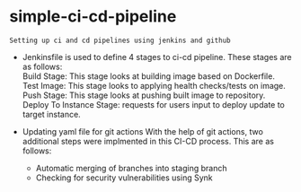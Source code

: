 # simple-ci-cd-pipeline
    Setting up ci and cd pipelines using jenkins and github

  - Jenkinsfile is used to define 4 stages to ci-cd pipeline. These stages are as follows:<br />
      Build Stage: This stage looks at building image based on Dockerfile.<br />
      Test Image: This stage looks to applying health checks/tests on image.<br />
      Push Stage: This stage looks at pushing built image to repository.<br />
      Deploy To Instance Stage: requests for users input to deploy update to target instance.<br />
   
  - Updating yaml file for git actions
      With the help of git actions, two additional steps were implmented in this CI-CD process. This are as follows:<br />
      <ul>
        <li> Automatic merging of branches into staging branch</li>
        <li> Checking for security vulnerabilities using Synk</li>
    </ul>

      
